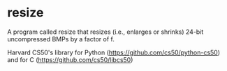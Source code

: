 # resize
A program called resize that resizes (i.e., enlarges or shrinks) 24-bit uncompressed BMPs by a factor of f. 

Harvard CS50's library for Python (https://github.com/cs50/python-cs50) and for C (https://github.com/cs50/libcs50)
